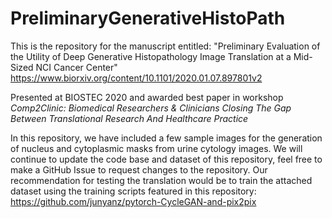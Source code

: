 # PreliminaryGenerativeHistoPath
 
This is the repository for the manuscript entitled: "Preliminary Evaluation of the Utility of Deep Generative Histopathology Image Translation at a Mid-Sized NCI Cancer Center" https://www.biorxiv.org/content/10.1101/2020.01.07.897801v2   

Presented at BIOSTEC 2020 and awarded best paper in workshop *Comp2Clinic: Biomedical Researchers & Clinicians Closing The Gap Between Translational Research And Healthcare Practice*

In this repository, we have included a few sample images for the generation of nucleus and cytoplasmic masks from urine cytology images. We will continue to update the code base and dataset of this repository, feel free to make a GitHub Issue to request changes to the repository. Our recommendation for testing the translation would be to train the attached dataset using the training scripts featured in this repository: https://github.com/junyanz/pytorch-CycleGAN-and-pix2pix   
